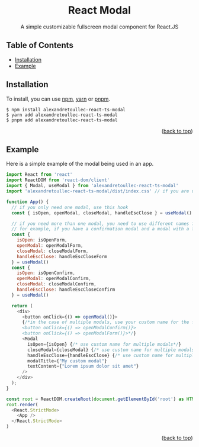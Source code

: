 <!-- Improved compatibility of back to top link: See: https://github.com/othneildrew/Best-README-Template/pull/73 -->

<a name="readme-top"></a>

<!--
*** Thanks for checking out the Best-README-Template. If you have a suggestion
*** that would make this better, please fork the repo and create a pull request
*** or simply open an issue with the tag "enhancement".
*** Don't forget to give the project a star!
*** Thanks again! Now go create something AMAZING! :D
-->

<!-- PROJECT SHIELDS -->
<!--
*** I'm using markdown "reference style" links for readability.
*** Reference links are enclosed in brackets [ ] instead of parentheses ( ).
*** See the bottom of this document for the declaration of the reference variables
*** for contributors-url, forks-url, etc. This is an optional, concise syntax you may use.
*** https://www.markdownguide.org/basic-syntax/#reference-style-links
-->

<div align="center">

<h1 align="center">React Modal</h3>

  <p align="center">
    A simple customizable fullscreen modal component for React.JS
  </p>
</div>

<!-- TABLE OF CONTENTS -->

  <h2>Table of Contents</h2>
  <ul>
    <li>
      <a href="#installation">Installation</a>
    </li>
    <li>
      <a href="#example">Example</a>
    </li>
    
  </ul>

<!-- GETTING STARTED -->

## Installation

To install, you can use [npm](https://npmjs.org/), [yarn](https://yarnpkg.com/) or [pnpm](https://pnpm.io/installation).

```
$ npm install alexandretoullec-react-ts-modal
$ yarn add alexandretoullec-react-ts-modal
$ pnpm add alexandretoullec-react-ts-modal
```

<p align="right">(<a href="#readme-top">back to top</a>)</p>

<!-- EXAMPLE -->

## Example

Here is a simple example of the modal being used in an app.

```Javascript
import React from 'react'
import ReactDOM from 'react-dom/client'
import { Modal, useModal } from 'alexandretoullec-react-ts-modal'
import 'alexandretoullec-react-ts-modal/dist/index.css' // if you are using Next, place this import in your _app.js or _app.ts file.

function App() {
  // if you only need one modal, use this hook
  const { isOpen, openModal, closeModal, handleEscClose } = useModal()

  // if you need more than one modal, you need to use different names for the hooks.
  // for example, if you have a confirmation modal and a modal with a form, you can do this:
  const {
    isOpen: isOpenForm,
    openModal: openModalForm,
    closeModal: closeModalForm,
    handleEscClose: handleEscCloseForm
  } = useModal()
  const {
    isOpen: isOpenConfirm,
    openModal: openModalConfirm,
    closeModal: closeModalConfirm,
    handleEscClose: handleEscCloseConfirm
  } = useModal()

  return (
    <div>
      <button onClick={() => openModal()}>
      {/*in the case of multiple modals, use your custom name for the function:
      <button onClick={() => openModalConfirm()}>
      <button onClick={() => openModalForm()}>*/}
      <Modal
        isOpen={isOpen} {/* use custom name for multiple modals*/}
        closeModal={closeModal} {/* use custom name for multiple modals*/}
        handleEscClose={handleEscClose} {/* use custom name for multiple modals*/}
        modalTitle={"My custom modal"}
        textContent={"Lorem ipsum dolor sit amet"}
      />
    </div>
  );
}

const root = ReactDOM.createRoot(document.getElementById('root') as HTMLElement)
root.render(
  <React.StrictMode>
    <App />
  </React.StrictMode>
)
```

<p align="right">(<a href="#readme-top">back to top</a>)</p>
